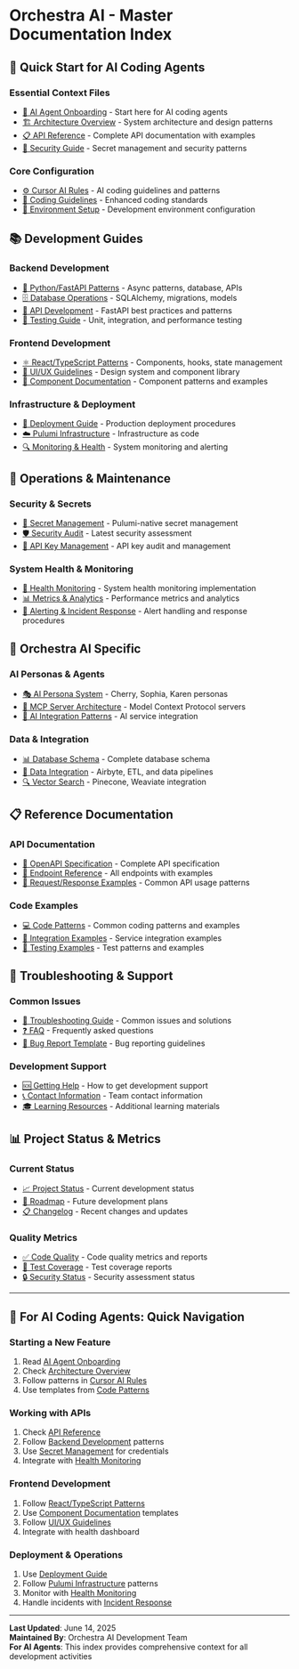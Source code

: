 # Orchestra AI - Master Documentation Index

## 🎯 **Quick Start for AI Coding Agents**

### **Essential Context Files**
- [🤖 AI Agent Onboarding](./AI_AGENT_ONBOARDING.md) - Start here for AI coding agents
- [🏗️ Architecture Overview](./ARCHITECTURE_OVERVIEW.md) - System architecture and design patterns
- [📋 API Reference](./API_REFERENCE.md) - Complete API documentation with examples
- [🔐 Security Guide](./SECURITY_GUIDE.md) - Secret management and security patterns

### **Core Configuration**
- [⚙️ Cursor AI Rules](/.cursor/enhanced_rules.md) - AI coding guidelines and patterns
- [🎯 Coding Guidelines](./CURSOR_AI_CODING_GUIDELINES.md) - Enhanced coding standards
- [🔧 Environment Setup](./DEVELOPMENT_SETUP.md) - Development environment configuration

## 📚 **Development Guides**

### **Backend Development**
- [🐍 Python/FastAPI Patterns](./guides/BACKEND_DEVELOPMENT.md) - Async patterns, database, APIs
- [🗄️ Database Operations](./guides/DATABASE_OPERATIONS.md) - SQLAlchemy, migrations, models
- [🔌 API Development](./guides/API_DEVELOPMENT.md) - FastAPI best practices and patterns
- [🧪 Testing Guide](./tests/README.md) - Unit, integration, and performance testing

### **Frontend Development**
- [⚛️ React/TypeScript Patterns](./guides/FRONTEND_DEVELOPMENT.md) - Components, hooks, state management
- [🎨 UI/UX Guidelines](./guides/UI_UX_GUIDELINES.md) - Design system and component library
- [📱 Component Documentation](./guides/COMPONENT_DOCUMENTATION.md) - Component patterns and examples

### **Infrastructure & Deployment**
- [🚀 Deployment Guide](./DEPLOYMENT_GUIDE_MASTER.md) - Production deployment procedures
- [☁️ Pulumi Infrastructure](./PULUMI_INFRASTRUCTURE_IMPLEMENTATION.md) - Infrastructure as code
- [🔍 Monitoring & Health](./guides/MONITORING_GUIDE.md) - System monitoring and alerting

## 🔧 **Operations & Maintenance**

### **Security & Secrets**
- [🔐 Secret Management](./PULUMI_NATIVE_SECRETS_SETUP.md) - Pulumi-native secret management
- [🛡️ Security Audit](./COMPREHENSIVE_SECURITY_AUDIT_REPORT.md) - Latest security assessment
- [🔑 API Key Management](./API_SECRET_AUDIT_SCAN.md) - API key audit and management

### **System Health & Monitoring**
- [💊 Health Monitoring](./api/health_monitor.py) - System health monitoring implementation
- [📊 Metrics & Analytics](./guides/METRICS_ANALYTICS.md) - Performance metrics and analytics
- [🚨 Alerting & Incident Response](./guides/INCIDENT_RESPONSE.md) - Alert handling and response procedures

## 🎼 **Orchestra AI Specific**

### **AI Personas & Agents**
- [🎭 AI Persona System](./guides/AI_PERSONA_SYSTEM.md) - Cherry, Sophia, Karen personas
- [🤖 MCP Server Architecture](./guides/MCP_SERVER_ARCHITECTURE.md) - Model Context Protocol servers
- [🧠 AI Integration Patterns](./guides/AI_INTEGRATION_PATTERNS.md) - AI service integration

### **Data & Integration**
- [📊 Database Schema](./database/SCHEMA_DOCUMENTATION.md) - Complete database schema
- [🔄 Data Integration](./guides/DATA_INTEGRATION.md) - Airbyte, ETL, and data pipelines
- [🔍 Vector Search](./guides/VECTOR_SEARCH.md) - Pinecone, Weaviate integration

## 📋 **Reference Documentation**

### **API Documentation**
- [📖 OpenAPI Specification](./api/openapi.json) - Complete API specification
- [🔗 Endpoint Reference](./API_ENDPOINT_REFERENCE.md) - All endpoints with examples
- [📝 Request/Response Examples](./guides/API_EXAMPLES.md) - Common API usage patterns

### **Code Examples**
- [💻 Code Patterns](./examples/CODE_PATTERNS.md) - Common coding patterns and examples
- [🔧 Integration Examples](./examples/INTEGRATION_EXAMPLES.md) - Service integration examples
- [🧪 Testing Examples](./examples/TESTING_EXAMPLES.md) - Test patterns and examples

## 🚨 **Troubleshooting & Support**

### **Common Issues**
- [🔧 Troubleshooting Guide](./TROUBLESHOOTING_GUIDE.md) - Common issues and solutions
- [❓ FAQ](./FAQ.md) - Frequently asked questions
- [🐛 Bug Report Template](./BUG_REPORT_TEMPLATE.md) - Bug reporting guidelines

### **Development Support**
- [🆘 Getting Help](./GETTING_HELP.md) - How to get development support
- [📞 Contact Information](./CONTACT.md) - Team contact information
- [🎓 Learning Resources](./LEARNING_RESOURCES.md) - Additional learning materials

## 📊 **Project Status & Metrics**

### **Current Status**
- [📈 Project Status](./PROJECT_STATUS.md) - Current development status
- [🎯 Roadmap](./ROADMAP.md) - Future development plans
- [📋 Changelog](./CHANGELOG.md) - Recent changes and updates

### **Quality Metrics**
- [✅ Code Quality](./CODE_QUALITY_REPORT.md) - Code quality metrics and reports
- [🧪 Test Coverage](./TEST_COVERAGE_REPORT.md) - Test coverage reports
- [🔒 Security Status](./SECURITY_STATUS.md) - Security assessment status

---

## 🎯 **For AI Coding Agents: Quick Navigation**

### **Starting a New Feature**
1. Read [AI Agent Onboarding](./AI_AGENT_ONBOARDING.md)
2. Check [Architecture Overview](./ARCHITECTURE_OVERVIEW.md)
3. Follow patterns in [Cursor AI Rules](/.cursor/enhanced_rules.md)
4. Use templates from [Code Patterns](./examples/CODE_PATTERNS.md)

### **Working with APIs**
1. Check [API Reference](./API_REFERENCE.md)
2. Follow [Backend Development](./guides/BACKEND_DEVELOPMENT.md) patterns
3. Use [Secret Management](./PULUMI_NATIVE_SECRETS_SETUP.md) for credentials
4. Integrate with [Health Monitoring](./api/health_monitor.py)

### **Frontend Development**
1. Follow [React/TypeScript Patterns](./guides/FRONTEND_DEVELOPMENT.md)
2. Use [Component Documentation](./guides/COMPONENT_DOCUMENTATION.md) templates
3. Follow [UI/UX Guidelines](./guides/UI_UX_GUIDELINES.md)
4. Integrate with health dashboard

### **Deployment & Operations**
1. Use [Deployment Guide](./DEPLOYMENT_GUIDE_MASTER.md)
2. Follow [Pulumi Infrastructure](./PULUMI_INFRASTRUCTURE_IMPLEMENTATION.md) patterns
3. Monitor with [Health Monitoring](./guides/MONITORING_GUIDE.md)
4. Handle incidents with [Incident Response](./guides/INCIDENT_RESPONSE.md)

---

**Last Updated**: June 14, 2025  
**Maintained By**: Orchestra AI Development Team  
**For AI Agents**: This index provides comprehensive context for all development activities

